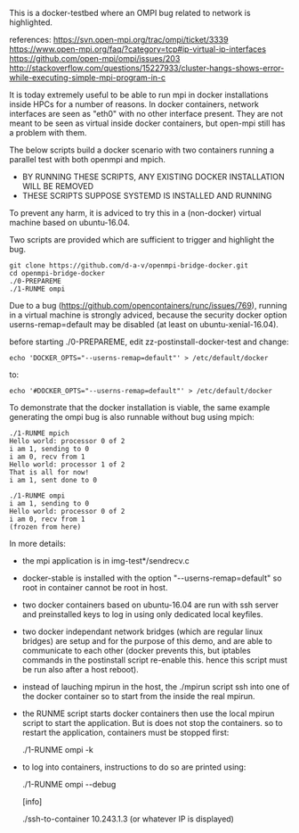 
This is a docker-testbed where an OMPI bug related to network is highlighted.

references:
	https://svn.open-mpi.org/trac/ompi/ticket/3339
	https://www.open-mpi.org/faq/?category=tcp#ip-virtual-ip-interfaces
	https://github.com/open-mpi/ompi/issues/203
	http://stackoverflow.com/questions/15227933/cluster-hangs-shows-error-while-executing-simple-mpi-program-in-c

It is today extremely useful to be able to run mpi in docker installations
inside HPCs for a number of reasons.  In docker containers, network
interfaces are seen as "eth0" with no other interface present.  They are not
meant to be seen as virtual inside docker containers, but open-mpi still has
a problem with them.

The below scripts build a docker scenario with two containers running a
parallel test with both openmpi and mpich.

* BY RUNNING THESE SCRIPTS, ANY EXISTING DOCKER INSTALLATION WILL BE REMOVED
* THESE SCRIPTS SUPPOSE SYSTEMD IS INSTALLED AND RUNNING

To prevent any harm, it is adviced to try this in a (non-docker) virtual machine
based on ubuntu-16.04.

Two scripts are provided which are sufficient to trigger and highlight the bug.

	git clone https://github.com/d-a-v/openmpi-bridge-docker.git
	cd openmpi-bridge-docker
	./0-PREPAREME
	./1-RUNME ompi
	
Due to a bug (https://github.com/opencontainers/runc/issues/769), running in
a virtual machine is strongly adviced, because the security docker option
userns-remap=default may be disabled (at least on ubuntu-xenial-16.04).

before starting ./0-PREPAREME, edit zz-postinstall-docker-test and change:

	echo 'DOCKER_OPTS="--userns-remap=default"' > /etc/default/docker

to:

	echo '#DOCKER_OPTS="--userns-remap=default"' > /etc/default/docker

To demonstrate that the docker installation is viable, the same example
generating the ompi bug is also runnable without bug using mpich:

	./1-RUNME mpich
	Hello world: processor 0 of 2
	i am 1, sending to 0
	i am 0, recv from 1
	Hello world: processor 1 of 2
	That is all for now!
	i am 1, sent done to 0

	./1-RUNME ompi
	i am 1, sending to 0
	Hello world: processor 0 of 2
	i am 0, recv from 1
	(frozen from here)

In more details:

* the mpi application is in img-test*/sendrecv.c

* docker-stable is installed with the option "--userns-remap=default" so
  root in container cannot be root in host.

* two docker containers based on ubuntu-16.04 are run with ssh server and
  preinstalled keys to log in using only dedicated local keyfiles.

* two docker independant network bridges (which are regular linux bridges)
  are setup and for the purpose of this demo, and are able to communicate
  to each other
  (docker prevents this, but iptables commands in the postinstall
   script re-enable this. hence this script must be run also after a host
   reboot).

* instead of lauching mpirun in the host, the ./mpirun script ssh into one
  of the docker container so to start from the inside the real mpirun.

* the RUNME script starts docker containers then use the local mpirun script
  to start the application. But is does not stop the containers.
  so to restart the application, containers must be stopped first:

	./1-RUNME ompi -k

* to log into containers, instructions to do so are printed using:

	./1-RUNME ompi --debug
	
	[info]
	
	./ssh-to-container 10.243.1.3 (or whatever IP is displayed)
